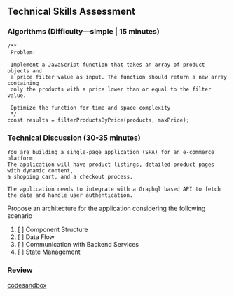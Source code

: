 ## Technical Skills Assessment

### Algorithms (Difficulty—simple | 15 minutes)


```tsx
/**
 Problem:

 Implement a JavaScript function that takes an array of product objects and
 a price filter value as input. The function should return a new array containing
 only the products with a price lower than or equal to the filter value.

 Optimize the function for time and space complexity
 */
const results = filterProductsByPrice(products, maxPrice);
```

### Technical Discussion (30-35 minutes)

```textmate
You are building a single-page application (SPA) for an e-commerce platform.
The application will have product listings, detailed product pages with dynamic content,
a shopping cart, and a checkout process.

The application needs to integrate with a Graphql based API to fetch the data and handle user authentication.
```

Propose an architecture for the application considering the following scenario
1. [ ] Component Structure
2. [ ] Data Flow
3. [ ] Communication with Backend Services
4. [ ] State Management

### Review

[codesandbox](https://codesandbox.io/p/github/just-be-weird/react-vite-graphql-ts-template/int/tl?layout=%257B%2522sidebarPanel%2522%253A%2522EXPLORER%2522%252C%2522rootPanelGroup%2522%253A%257B%2522direction%2522%253A%2522horizontal%2522%252C%2522contentType%2522%253A%2522UNKNOWN%2522%252C%2522type%2522%253A%2522PANEL_GROUP%2522%252C%2522id%2522%253A%2522ROOT_LAYOUT%2522%252C%2522panels%2522%253A%255B%257B%2522type%2522%253A%2522PANEL_GROUP%2522%252C%2522contentType%2522%253A%2522UNKNOWN%2522%252C%2522direction%2522%253A%2522vertical%2522%252C%2522id%2522%253A%2522clyedwaqk00063p6jpvnuxo04%2522%252C%2522sizes%2522%253A%255B70%252C30%255D%252C%2522panels%2522%253A%255B%257B%2522type%2522%253A%2522PANEL_GROUP%2522%252C%2522contentType%2522%253A%2522EDITOR%2522%252C%2522direction%2522%253A%2522horizontal%2522%252C%2522id%2522%253A%2522EDITOR%2522%252C%2522panels%2522%253A%255B%257B%2522type%2522%253A%2522PANEL%2522%252C%2522contentType%2522%253A%2522EDITOR%2522%252C%2522id%2522%253A%2522clyedwaqk00023p6jlm70mj7j%2522%257D%255D%257D%252C%257B%2522type%2522%253A%2522PANEL_GROUP%2522%252C%2522contentType%2522%253A%2522SHELLS%2522%252C%2522direction%2522%253A%2522horizontal%2522%252C%2522id%2522%253A%2522SHELLS%2522%252C%2522panels%2522%253A%255B%257B%2522type%2522%253A%2522PANEL%2522%252C%2522contentType%2522%253A%2522SHELLS%2522%252C%2522id%2522%253A%2522clyedwaqk00043p6j51m2832p%2522%257D%255D%252C%2522sizes%2522%253A%255B100%255D%257D%255D%257D%252C%257B%2522type%2522%253A%2522PANEL_GROUP%2522%252C%2522contentType%2522%253A%2522DEVTOOLS%2522%252C%2522direction%2522%253A%2522vertical%2522%252C%2522id%2522%253A%2522DEVTOOLS%2522%252C%2522panels%2522%253A%255B%257B%2522type%2522%253A%2522PANEL%2522%252C%2522contentType%2522%253A%2522DEVTOOLS%2522%252C%2522id%2522%253A%2522clyedwaqk00053p6jss73cmod%2522%257D%255D%252C%2522sizes%2522%253A%255B100%255D%257D%255D%252C%2522sizes%2522%253A%255B50%252C50%255D%257D%252C%2522tabbedPanels%2522%253A%257B%2522clyedwaqk00023p6jlm70mj7j%2522%253A%257B%2522tabs%2522%253A%255B%257B%2522id%2522%253A%2522clyedwaqk00013p6jff04ondp%2522%252C%2522mode%2522%253A%2522permanent%2522%252C%2522type%2522%253A%2522FILE%2522%252C%2522filepath%2522%253A%2522%252FREADME.md%2522%257D%255D%252C%2522id%2522%253A%2522clyedwaqk00023p6jlm70mj7j%2522%252C%2522activeTabId%2522%253A%2522clyedwaqk00013p6jff04ondp%2522%257D%252C%2522clyedwaqk00053p6jss73cmod%2522%253A%257B%2522id%2522%253A%2522clyedwaqk00053p6jss73cmod%2522%252C%2522activeTabId%2522%253A%2522clyedwbpb003v3p6ju5vppj41%2522%252C%2522tabs%2522%253A%255B%257B%2522type%2522%253A%2522SETUP_TASKS%2522%252C%2522id%2522%253A%2522clyedwbpb003v3p6ju5vppj41%2522%252C%2522mode%2522%253A%2522permanent%2522%257D%255D%257D%252C%2522clyedwaqk00043p6j51m2832p%2522%253A%257B%2522tabs%2522%253A%255B%257B%2522id%2522%253A%2522clyedwaqk00033p6jvg94kt9d%2522%252C%2522mode%2522%253A%2522permanent%2522%252C%2522type%2522%253A%2522TERMINAL%2522%252C%2522shellId%2522%253A%2522clyedwb5x002tdlha53m28xit%2522%257D%255D%252C%2522id%2522%253A%2522clyedwaqk00043p6j51m2832p%2522%252C%2522activeTabId%2522%253A%2522clyedwaqk00033p6jvg94kt9d%2522%257D%257D%252C%2522showDevtools%2522%253Atrue%252C%2522showShells%2522%253Atrue%252C%2522showSidebar%2522%253Atrue%252C%2522sidebarPanelSize%2522%253A15%257D)
